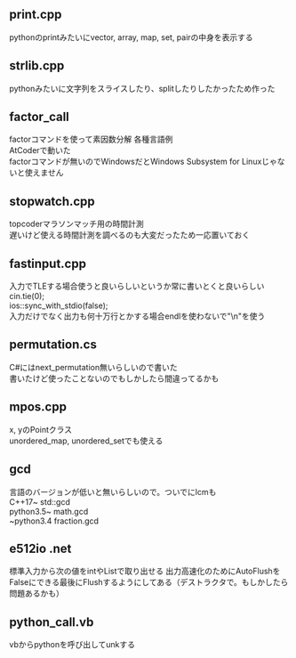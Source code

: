 ## print.cpp
pythonのprintみたいにvector, array, map, set, pairの中身を表示する  
## strlib.cpp
pythonみたいに文字列をスライスしたり、splitしたりしたかったため作った  
## factor_call  
factorコマンドを使って素因数分解 各種言語例  
AtCoderで動いた  
factorコマンドが無いのでWindowsだとWindows Subsystem for Linuxじゃないと使えません  
## stopwatch.cpp
topcoderマラソンマッチ用の時間計測  
遅いけど使える時間計測を調べるのも大変だったため一応置いておく  
## fastinput.cpp
入力でTLEする場合使うと良いらしいというか常に書いとくと良いらしい  
cin.tie(0);  
ios::sync_with_stdio(false);  
入力だけでなく出力も何十万行とかする場合endlを使わないで"\n"を使う  
## permutation.cs
C#にはnext_permutation無いらしいので書いた  
書いたけど使ったことないのでもしかしたら間違ってるかも  
## mpos.cpp
x, yのPointクラス  
unordered_map, unordered_setでも使える  
## gcd
言語のバージョンが低いと無いらしいので。ついでにlcmも  
C++17~ std::gcd  
python3.5~ math.gcd  
~python3.4 fraction.gcd  
## e512io .net
標準入力から次の値をintやList<int>で取り出せる
出力高速化のためにAutoFlushをFalseにできる最後にFlushするようにしてある（デストラクタで。もしかしたら問題あるかも）  
## python_call.vb  
vbからpythonを呼び出してunkする  
